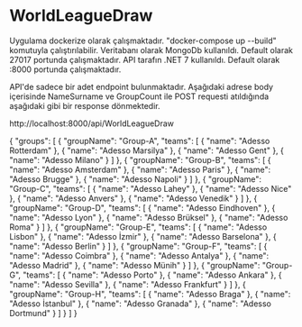 # WorldLeagueDraw
Uygulama dockerize olarak çalışmaktadır. "docker-compose up --build" komutuyla çalıştırılabilir.
Veritabanı olarak MongoDb kullanıldı. Default olarak 27017 portunda çalışmaktadır.
API tarafın .NET 7 kullanıldı. Default olarak :8000 portunda çalışmaktadır.

API'de sadece bir adet endpoint bulunmaktadır. Aşağıdaki adrese body içerisinde NameSurname ve GroupCount ile POST requesti atıldığında aşağıdaki gibi bir response dönmektedir.

http://localhost:8000/api/WorldLeagueDraw

{
  "groups": [
    {
      "groupName": "Group-A",
      "teams": [
        {
          "name": "Adesso Rotterdam"
        },
        {
          "name": "Adesso Marsilya"
        },
        {
          "name": "Adesso Gent"
        },
        {
          "name": "Adesso Milano"
        }
      ]
    },
    {
      "groupName": "Group-B",
      "teams": [
        {
          "name": "Adesso Amsterdam"
        },
        {
          "name": "Adesso Paris"
        },
        {
          "name": "Adesso Brugge"
        },
        {
          "name": "Adesso Napoli"
        }
      ]
    },
    {
      "groupName": "Group-C",
      "teams": [
        {
          "name": "Adesso Lahey"
        },
        {
          "name": "Adesso Nice"
        },
        {
          "name": "Adesso Anvers"
        },
        {
          "name": "Adesso Venedik"
        }
      ]
    },
    {
      "groupName": "Group-D",
      "teams": [
        {
          "name": "Adesso Eindhoven"
        },
        {
          "name": "Adesso Lyon"
        },
        {
          "name": "Adesso Brüksel"
        },
        {
          "name": "Adesso Roma"
        }
      ]
    },
    {
      "groupName": "Group-E",
      "teams": [
        {
          "name": "Adesso Lisbon"
        },
        {
          "name": "Adesso İzmir"
        },
        {
          "name": "Adesso Barselona"
        },
        {
          "name": "Adesso Berlin"
        }
      ]
    },
    {
      "groupName": "Group-F",
      "teams": [
        {
          "name": "Adesso Coimbra"
        },
        {
          "name": "Adesso Antalya"
        },
        {
          "name": "Adesso Madrid"
        },
        {
          "name": "Adesso Münih"
        }
      ]
    },
    {
      "groupName": "Group-G",
      "teams": [
        {
          "name": "Adesso Porto"
        },
        {
          "name": "Adesso Ankara"
        },
        {
          "name": "Adesso Sevilla"
        },
        {
          "name": "Adesso Frankfurt"
        }
      ]
    },
    {
      "groupName": "Group-H",
      "teams": [
        {
          "name": "Adesso Braga"
        },
        {
          "name": "Adesso İstanbul"
        },
        {
          "name": "Adesso Granada"
        },
        {
          "name": "Adesso Dortmund"
        }
      ]
    }
  ]
}
